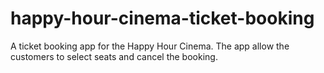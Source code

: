 # happy-hour-cinema-ticket-booking
A ticket booking app for the Happy Hour Cinema. The app allow the customers to select seats and cancel the booking.

